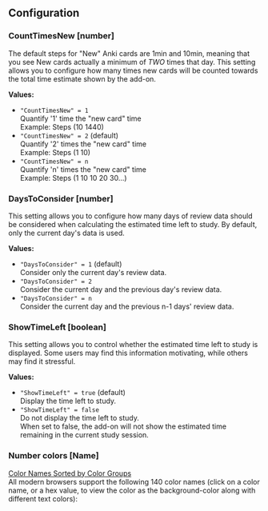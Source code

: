 ## Configuration

### CountTimesNew [number]
The default steps for "New" Anki cards are 1min and 10min, meaning that you see New cards actually a minimum of *TWO* times that day. This setting allows you to configure how many times new cards will be counted towards the total time estimate shown by the add-on.

**Values:**<br/>
- `"CountTimesNew" = 1`<br/>
  Quantify '1' time the "new card" time<br/>
  Example: Steps (10 1440)<br/>
- `"CountTimesNew" = 2` (default)<br/>
  Quantify '2' times the "new card" time<br/>
  Example: Steps (1 10)<br/>
- `"CountTimesNew" = n`<br/>
  Quantify 'n' times the "new card" time<br/>
  Example: Steps (1 10 10 20 30...)

### DaysToConsider [number]
This setting allows you to configure how many days of review data should be considered when calculating the estimated time left to study. By default, only the current day's data is used. 

**Values:**<br/>
- `"DaysToConsider" = 1` (default)<br/>
  Consider only the current day's review data.<br/>
- `"DaysToConsider" = 2`<br/>
  Consider the current day and the previous day's review data.<br/>
- `"DaysToConsider" = n`<br/>
  Consider the current day and the previous n-1 days' review data.<br/>

### ShowTimeLeft [boolean]
This setting allows you to control whether the estimated time left to study is displayed. Some users may find this information motivating, while others may find it stressful.

**Values:**<br/>
- `"ShowTimeLeft" = true` (default)<br/>
  Display the time left to study.<br/>
- `"ShowTimeLeft" = false`<br/>
  Do not display the time left to study.<br/>
  When set to false, the add-on will not show the estimated time remaining in the current study session.

### Number colors [Name]
[Color Names Sorted by Color Groups](https://www.w3schools.com/colors/colors_groups.asp)<br/>
All modern browsers support the following 140 color names (click on a color name, or a hex value, to view the color as the background-color along with different text colors):
